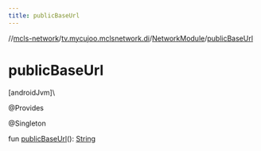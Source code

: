 ```yaml
---
title: publicBaseUrl
---
```

//[mcls-network](../../../index.html)/[tv.mycujoo.mclsnetwork.di](../index.html)/[NetworkModule](index.html)/[publicBaseUrl](public-base-url.html)



# publicBaseUrl



[androidJvm]\




@Provides



@Singleton



fun [publicBaseUrl](public-base-url.html)(): [String](https://kotlinlang.org/api/latest/jvm/stdlib/kotlin/-string/index.html)




